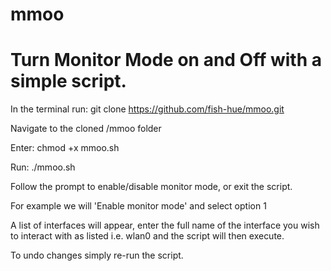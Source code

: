 # mmoo
# Turn Monitor Mode on and Off with a simple script.

In the terminal run: git clone https://github.com/fish-hue/mmoo.git

Navigate to the cloned /mmoo folder

Enter: chmod +x mmoo.sh

Run: ./mmoo.sh

Follow the prompt to enable/disable monitor mode, or exit the script.

For example we will 'Enable monitor mode' and select option 1
 
A list of interfaces will appear, enter the full name of the interface you wish to interact with as listed i.e. wlan0 and the script will then execute.

To undo changes simply re-run the script.

